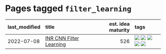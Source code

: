 # Pages tagged `filter_learning`

|last_modified|title|est. idea maturity|tags
|:---|:---|---:|:---|
|2022-07-08|[INR CNN Filter Learning](../INR_CNN_filter_learning.md)|526|[![](https://img.shields.io/badge/tag-CNN-3b18a)](../tags/CNN.md) [![](https://img.shields.io/badge/tag-INR-957448)](../tags/INR.md) [![](https://img.shields.io/badge/tag-deep_learning-936135)](../tags/deep_learning.md) [![](https://img.shields.io/badge/tag-experimental-d5f6c6)](../tags/experimental.md) [![](https://img.shields.io/badge/tag-filter_learning-deeba9)](../tags/filter_learning.md)|